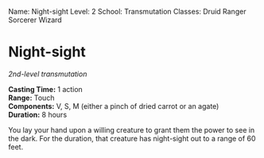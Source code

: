 Name: Night-sight
Level: 2
School: Transmutation
Classes: Druid
         Ranger
         Sorcerer
         Wizard

# Night-sight 
_2nd-level transmutation_ 

**Casting Time:** 1 action    
**Range:** Touch    
**Components:** V, S, M (either a pinch of dried carrot or an agate)    
**Duration:** 8 hours 

You lay your hand upon a willing creature to grant them the power to see in the dark. For the duration, that creature has night-sight out to a range of 60 feet.